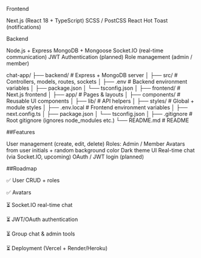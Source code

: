 Frontend

Next.js (React 18 + TypeScript)
SCSS / PostCSS
React Hot Toast (notifications)

Backend

Node.js + Express
MongoDB + Mongoose
Socket.IO (real-time communication)
JWT Authentication (planned)
Role management (admin / member)

chat-app/
 ├── backend/                # Express + MongoDB server
 │   ├── src/                # Controllers, models, routes, sockets
 │   ├── .env                # Backend environment variables
 │   ├── package.json
 │   └── tsconfig.json
 │
 ├── frontend/               # Next.js frontend
 │   ├── app/                # Pages & layouts
 │   ├── components/         # Reusable UI components
 │   ├── lib/                # API helpers
 │   ├── styles/             # Global + module styles
 │   ├── .env.local          # Frontend environment variables
 │   ├── next.config.ts
 │   ├── package.json
 │   └── tsconfig.json
 │
 ├── .gitignore        # Root gitignore (ignores node_modules etc.)
 └── README.md         # README

##Features
 
User management (create, edit, delete)
Roles: Admin / Member
Avatars from user initials + random background color
Dark theme UI
Real-time chat (via Socket.IO, upcoming)
OAuth / JWT login (planned)

##Roadmap

✅ User CRUD + roles

✅ Avatars

⏳ Socket.IO real-time chat

⏳ JWT/OAuth authentication

⏳ Group chat & admin tools

⏳ Deployment (Vercel + Render/Heroku)
